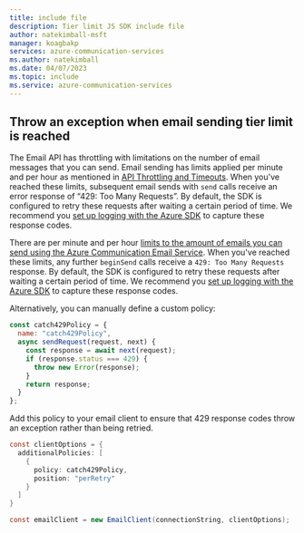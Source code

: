 ```yaml
---
title: include file
description: Tier limit JS SDK include file
author: natekimball-msft
manager: koagbakp
services: azure-communication-services
ms.author: natekimball
ms.date: 04/07/2023
ms.topic: include
ms.service: azure-communication-services
---
```


## Throw an exception when email sending tier limit is reached

The Email API has throttling with limitations on the number of email messages that you can send. Email sending has limits applied per minute and per hour as mentioned in [API Throttling and Timeouts](/azure/communication-services/concepts/service-limits). When you've reached these limits, subsequent email sends with `send` calls receive an error response of “429: Too Many Requests”. By default, the SDK is configured to retry these requests after waiting a certain period of time. We recommend you [set up logging with the Azure SDK](/javascript/api/overview/azure/logger-readme) to capture these response codes.

There are per minute and per hour [limits to the amount of emails you can send using the Azure Communication Email Service](/azure/communication-services/concepts/service-limits). When you've reached these limits, any further `beginSend` calls receive a `429: Too Many Requests` response. By default, the SDK is configured to retry these requests after waiting a certain period of time. We recommend you [set up logging with the Azure SDK](/javascript/api/overview/azure/logger-readme) to capture these response codes.

Alternatively, you can manually define a custom policy:

```javascript
const catch429Policy = {
  name: "catch429Policy",
  async sendRequest(request, next) {
    const response = await next(request);
    if (response.status === 429) {
      throw new Error(response);
    }
    return response;
  }
};
```

Add this policy to your email client to ensure that 429 response codes throw an exception rather than being retried.

```java
const clientOptions = {
  additionalPolicies: [
    {
      policy: catch429Policy,
      position: "perRetry"
    }
  ]
}

const emailClient = new EmailClient(connectionString, clientOptions);
```
